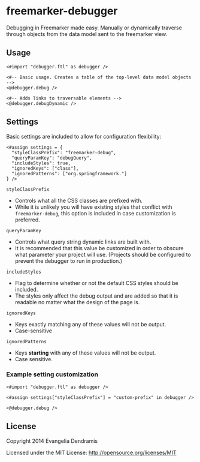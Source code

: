 # freemarker-debugger

Debugging in Freemarker made easy. Manually or dynamically traverse through objects from the data model sent to the freemarker view.

## Usage


    <#import "debugger.ftl" as debugger />
    
    <#-- Basic usage. Creates a table of the top-level data model objects -->
    <@debugger.debug />
    
    <#-- Adds links to traversable elements -->
    <@debugger.debugDynamic />

## Settings

Basic settings are included to allow for configuration flexibility:

    <#assign settings = {
      "styleClassPrefix": "freemarker-debug",
      "queryParamKey": "debugQuery",
      "includeStyles": true,
      "ignoredKeys": ["class"],
      "ignoredPatterns": ["org.springframework."]
    } />

`styleClassPrefix` 
* Controls what all the CSS classes are prefixed with. 
* While it is unlikely you will have existing styles that conflict with `freemarker-debug`, this option is included in case customization is preferred.

`queryParamKey`
* Controls what query string dynamic links are built with. 
* It is recommended that this value be customized in order to obscure what parameter your project will use. (Projects should be configured to prevent the debugger to run in production.)

`includeStyles` 
* Flag to determine whether or not the default CSS styles should be included. 
* The styles only affect the debug output and are added so that it is readable no matter what the design of the page is. 

`ignoredKeys` 
* Keys exactly matching any of these values will not be output.
* Case-sensitive

`ignoredPatterns` 
* Keys **starting** with any of these values will not be output. 
* Case sensitive.

### Example setting customization

    <#import "debugger.ftl" as debugger />
    
    <#assign settings["styleClassPrefix"] = "custom-prefix" in debugger />
    
    <@debugger.debug />

## License

Copyright 2014 Evangelia Dendramis

Licensed under the MIT License: http://opensource.org/licenses/MIT

